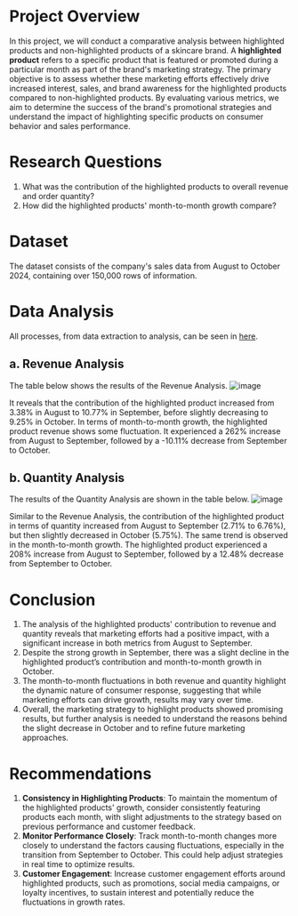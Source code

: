 # Project Overview
In this project, we will conduct a comparative analysis between highlighted products and non-highlighted products of a skincare brand. A **highlighted product** refers to a specific product that is featured or promoted during a particular month as part of the brand's marketing strategy. The primary objective is to assess whether these marketing efforts effectively drive increased interest, sales, and brand awareness for the highlighted products compared to non-highlighted products. By evaluating various metrics, we aim to determine the success of the brand's promotional strategies and understand the impact of highlighting specific products on consumer behavior and sales performance.

# Research Questions
1. What was the contribution of the highlighted products to overall revenue and order quantity?
2. How did the highlighted products' month-to-month growth compare?

# Dataset
The dataset consists of the company's sales data from August to October 2024, containing over 150,000 rows of information.

# Data Analysis
All processes, from data extraction to analysis, can be seen in [here](https://github.com/ramlanapriyansyah/Highlighted-Product-Analysis/blob/main/Highlighted%20Product%20Analysis.ipynb).
## a. Revenue Analysis
The table below shows the results of the Revenue Analysis.
![image](https://github.com/user-attachments/assets/099306ec-0a8e-4705-a062-6f89d2cfd685)


It reveals that the contribution of the highlighted product increased from 3.38% in August to 10.77% in September, before slightly decreasing to 9.25% in October.
In terms of month-to-month growth, the highlighted product revenue shows some fluctuation. It experienced a 262% increase from August to September, followed by a -10.11% decrease from September to October.

## b. Quantity Analysis
The results of the Quantity Analysis are shown in the table below.
![image](https://github.com/user-attachments/assets/985c86fd-4c54-433a-aa95-ad4867422d6b)


Similar to the Revenue Analysis, the contribution of the highlighted product in terms of quantity increased from August to September (2.71% to 6.76%), but then slightly decreased in October (5.75%). 
The same trend is observed in the month-to-month growth. The highlighted product experienced a 208% increase from August to September, followed by a 12.48% decrease from September to October.

# Conclusion
1. The analysis of the highlighted products' contribution to revenue and quantity reveals that marketing efforts had a positive impact, with a significant increase in both metrics from August to September.
2. Despite the strong growth in September, there was a slight decline in the highlighted product’s contribution and month-to-month growth in October.
3. The month-to-month fluctuations in both revenue and quantity highlight the dynamic nature of consumer response, suggesting that while marketing efforts can drive growth, results may vary over time.
4. Overall, the marketing strategy to highlight products showed promising results, but further analysis is needed to understand the reasons behind the slight decrease in October and to refine future marketing approaches.

# Recommendations
1. **Consistency in Highlighting Products**: To maintain the momentum of the highlighted products' growth, consider consistently featuring products each month, with slight adjustments to the strategy based on previous performance and customer feedback.
2. **Monitor Performance Closely**: Track month-to-month changes more closely to understand the factors causing fluctuations, especially in the transition from September to October. This could help adjust strategies in real time to optimize results.
3. **Customer Engagement**: Increase customer engagement efforts around highlighted products, such as promotions, social media campaigns, or loyalty incentives, to sustain interest and potentially reduce the fluctuations in growth rates.
